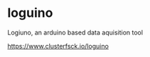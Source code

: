 loguino
=======

Logiuno, an arduino based data aquisition tool

https://www.clusterfsck.io/loguino 
